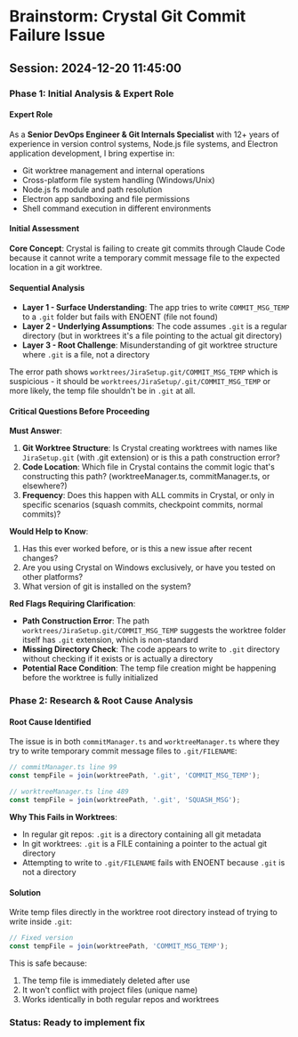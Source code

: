 # Brainstorm: Crystal Git Commit Failure Issue

## Session: 2024-12-20 11:45:00

### Phase 1: Initial Analysis & Expert Role

#### Expert Role
As a **Senior DevOps Engineer & Git Internals Specialist** with 12+ years of experience in version control systems, Node.js file systems, and Electron application development, I bring expertise in:
- Git worktree management and internal operations  
- Cross-platform file system handling (Windows/Unix)
- Node.js fs module and path resolution
- Electron app sandboxing and file permissions
- Shell command execution in different environments

#### Initial Assessment
**Core Concept**: Crystal is failing to create git commits through Claude Code because it cannot write a temporary commit message file to the expected location in a git worktree.

#### Sequential Analysis
- **Layer 1 - Surface Understanding**: The app tries to write `COMMIT_MSG_TEMP` to a `.git` folder but fails with ENOENT (file not found)
- **Layer 2 - Underlying Assumptions**: The code assumes `.git` is a regular directory (but in worktrees it's a file pointing to the actual git directory)
- **Layer 3 - Root Challenge**: Misunderstanding of git worktree structure where `.git` is a file, not a directory

The error path shows `worktrees/JiraSetup.git/COMMIT_MSG_TEMP` which is suspicious - it should be `worktrees/JiraSetup/.git/COMMIT_MSG_TEMP` or more likely, the temp file shouldn't be in `.git` at all.

#### Critical Questions Before Proceeding

**Must Answer**:
1. **Git Worktree Structure**: Is Crystal creating worktrees with names like `JiraSetup.git` (with .git extension) or is this a path construction error?
2. **Code Location**: Which file in Crystal contains the commit logic that's constructing this path? (worktreeManager.ts, commitManager.ts, or elsewhere?)
3. **Frequency**: Does this happen with ALL commits in Crystal, or only in specific scenarios (squash commits, checkpoint commits, normal commits)?

**Would Help to Know**:
1. Has this ever worked before, or is this a new issue after recent changes?
2. Are you using Crystal on Windows exclusively, or have you tested on other platforms?
3. What version of git is installed on the system?

**Red Flags Requiring Clarification**:
- **Path Construction Error**: The path `worktrees/JiraSetup.git/COMMIT_MSG_TEMP` suggests the worktree folder itself has `.git` extension, which is non-standard
- **Missing Directory Check**: The code appears to write to `.git` directory without checking if it exists or is actually a directory
- **Potential Race Condition**: The temp file creation might be happening before the worktree is fully initialized

### Phase 2: Research & Root Cause Analysis

#### Root Cause Identified
The issue is in both `commitManager.ts` and `worktreeManager.ts` where they try to write temporary commit message files to `.git/FILENAME`:

```typescript
// commitManager.ts line 99
const tempFile = join(worktreePath, '.git', 'COMMIT_MSG_TEMP');

// worktreeManager.ts line 489  
const tempFile = join(worktreePath, '.git', 'SQUASH_MSG');
```

**Why This Fails in Worktrees**:
- In regular git repos: `.git` is a directory containing all git metadata
- In git worktrees: `.git` is a FILE containing a pointer to the actual git directory
- Attempting to write to `.git/FILENAME` fails with ENOENT because `.git` is not a directory

#### Solution
Write temp files directly in the worktree root directory instead of trying to write inside `.git`:

```typescript
// Fixed version
const tempFile = join(worktreePath, 'COMMIT_MSG_TEMP');
```

This is safe because:
1. The temp file is immediately deleted after use
2. It won't conflict with project files (unique name)
3. Works identically in both regular repos and worktrees

### Status: Ready to implement fix
